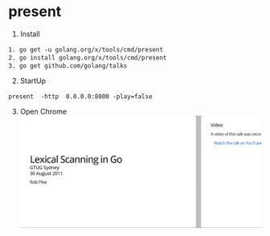 # present

1. Install
```
1. go get -u golang.org/x/tools/cmd/present
2. go install golang.org/x/tools/cmd/present
3. go get github.com/golang/talks

```
2. StartUp
```
present  -http  0.0.0.0:8000 -play=false
```

3. Open Chrome
![present slide](./imgs/slide.png)
